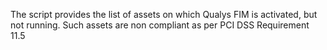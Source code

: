 The script provides the list of assets on which Qualys FIM is activated, but not running. Such assets are non compliant as per PCI DSS Requirement 11.5
